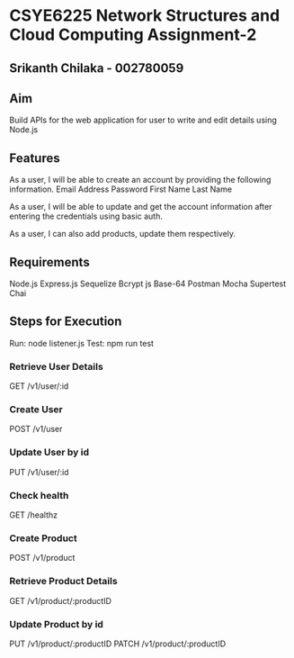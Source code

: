# CSYE6225 Network Structures and Cloud Computing Assignment-2

## Srikanth Chilaka - 002780059

## Aim
Build APIs for the web application for user to write and edit details using Node.js
## Features
As a user, I will be able to create an account by providing the following information.
    Email Address
    Password
    First Name
    Last Name

As a user, I will be able to update and get the account information after entering the credentials using basic auth.

As a user, I can also add products, update them respectively.
## Requirements

Node.js
Express.js
Sequelize
Bcrypt js
Base-64
Postman
Mocha
Supertest
Chai

## Steps for Execution
Run: node listener.js
Test: npm run test

### Retrieve User Details
GET /v1/user/:id

### Create User
POST /v1/user

### Update User by id
PUT /v1/user/:id

### Check health
GET /healthz

### Create Product
POST /v1/product

### Retrieve Product Details
GET /v1/product/:productID

### Update Product by id
PUT /v1/product/:productID
PATCH /v1/product/:productID

